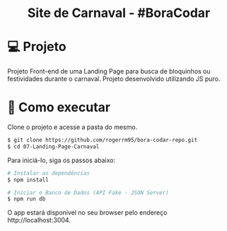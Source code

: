  <h1 align='center'>
Site de Carnaval - #BoraCodar
</h1>
 
 # 💻 Projeto
  Projeto Front-end de uma Landing Page para busca de bloquinhos ou festividades durante o carnaval. Projeto desenvolvido utilizando JS puro.

# 🚀 Como executar

Clone o projeto e acesse a pasta do mesmo.

```bash
$ git clone https://github.com/rogerrm95/bora-codar-repo.git
$ cd 07-Landing-Page-Carnaval
```
Para iniciá-lo, siga os passos abaixo:
```bash
# Instalar as dependências
$ npm install

# Iniciar o Banco de Dados (API Fake - JSON Server)
$ npm run db
```
O app estará disponível no seu browser pelo endereço http://localhost:3004.